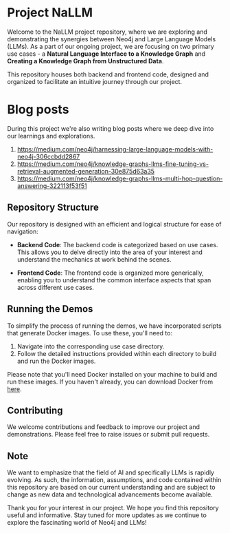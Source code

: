 # Project NaLLM

Welcome to the NaLLM project repository, where we are exploring and demonstrating the synergies between Neo4j and Large Language Models (LLMs). As a part of our ongoing project, we are focusing on two primary use cases - a **Natural Language Interface to a Knowledge Graph** and **Creating a Knowledge Graph from Unstructured Data**.

This repository houses both backend and frontend code, designed and organized to facilitate an intuitive journey through our project.

# Blog posts

During this project we're also writing blog posts where we deep dive into our learnings and explorations.

1. https://medium.com/neo4j/harnessing-large-language-models-with-neo4j-306ccbdd2867
2. https://medium.com/neo4j/knowledge-graphs-llms-fine-tuning-vs-retrieval-augmented-generation-30e875d63a35
3. https://medium.com/neo4j/knowledge-graphs-llms-multi-hop-question-answering-322113f53f51

## Repository Structure

Our repository is designed with an efficient and logical structure for ease of navigation:

- **Backend Code**: The backend code is categorized based on use cases. This allows you to delve directly into the area of your interest and understand the mechanics at work behind the scenes.

- **Frontend Code**: The frontend code is organized more generically, enabling you to understand the common interface aspects that span across different use cases.

## Running the Demos

To simplify the process of running the demos, we have incorporated scripts that generate Docker images. To use these, you'll need to:

1. Navigate into the corresponding use case directory.
2. Follow the detailed instructions provided within each directory to build and run the Docker images.

Please note that you'll need Docker installed on your machine to build and run these images. If you haven't already, you can download Docker from [here](https://www.docker.com/products/docker-desktop).

## Contributing

We welcome contributions and feedback to improve our project and demonstrations. Please feel free to raise issues or submit pull requests.

## Note

We want to emphasize that the field of AI and specifically LLMs is rapidly evolving. As such, the information, assumptions, and code contained within this repository are based on our current understanding and are subject to change as new data and technological advancements become available.

Thank you for your interest in our project. We hope you find this repository useful and informative. Stay tuned for more updates as we continue to explore the fascinating world of Neo4j and LLMs!
